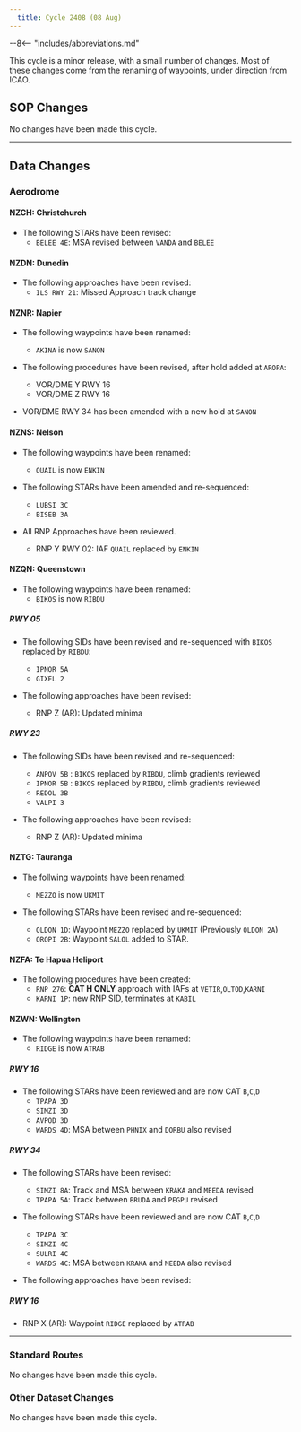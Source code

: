 ```yaml
---
  title: Cycle 2408 (08 Aug)
---
```


--8<-- "includes/abbreviations.md"

This cycle is a minor release, with a small number of changes. Most of these changes come from the renaming of waypoints, under direction from ICAO. 

## SOP Changes

No changes have been made this cycle.

-----

## Data Changes

### Aerodrome

#### NZCH: Christchurch

- The following STARs have been revised:
    - `BELEE 4E`: MSA revised between `VANDA` and `BELEE`
  
#### NZDN: Dunedin

- The following approaches have been revised:
    - `ILS RWY 21`: Missed Approach track change


#### NZNR: Napier

- The following waypoints have been renamed:
    - `AKINA` is now `SANON`

- The following procedures have been revised, after hold added at `AROPA`:
    - VOR/DME Y RWY 16
    - VOR/DME Z RWY 16

- VOR/DME RWY 34 has been amended with a new hold at `SANON`

#### NZNS: Nelson

- The following waypoints have been renamed:
    - `QUAIL` is now `ENKIN`

- The following STARs have been amended and re-sequenced:
    - `LUBSI 3C`
    - `BISEB 3A`
  

- All RNP Approaches have been reviewed.
    - RNP Y RWY 02: IAF `QUAIL` replaced by `ENKIN`

#### NZQN: Queenstown

- The following waypoints have been renamed:
    - `BIKOS` is now `RIBDU`

##### RWY 05

- The following SIDs have been revised and re-sequenced with `BIKOS` replaced by `RIBDU`: 
    - `IPNOR 5A`
    - `GIXEL 2`

- The following approaches have been revised:
    - RNP Z (AR): Updated minima

##### RWY 23

- The following SIDs have been revised and re-sequenced: 
    - `ANPOV 5B` : `BIKOS` replaced by `RIBDU`, climb gradients reviewed
    - `IPNOR 5B` : `BIKOS` replaced by `RIBDU`, climb gradients reviewed
    - `REDOL 3B`
    - `VALPI 3`

- The following approaches have been revised:
    - RNP Z (AR): Updated minima

#### NZTG: Tauranga

- The follwing waypoints have been renamed:
    - `MEZZO` is now `UKMIT`

- The following STARs have been revised and re-sequenced:
    - `OLDON 1D`: Waypoint `MEZZO` replaced by `UKMIT` (Previously `OLDON 2A`)
    - `OROPI 2B`: Waypoint `SALOL` added to STAR.

#### NZFA: Te Hapua Heliport

- The following procedures have been created:
    - `RNP 276`: **CAT H ONLY** approach with IAFs at `VETIR`,`OLTOD`,`KARNI`
    - `KARNI 1P`: new RNP SID, terminates at `KABIL`

#### NZWN: Wellington

- The following waypoints have been renamed:
    - `RIDGE` is now `ATRAB`

  
##### RWY 16

- The following STARs have been reviewed and are now CAT `B`,`C`,`D`
   - `TPAPA 3D`
   - `SIMZI 3D`
   - `AVPOD 3D`
   - `WARDS 4D`: MSA between `PHNIX` and `DORBU` also revised


##### RWY 34

- The following STARs have been revised:
    - `SIMZI 8A`: Track and MSA between `KRAKA` and `MEEDA` revised
    - `TPAPA 5A`: Track between `BRUDA` and `PEGPU` revised

    
- The following STARs have been reviewed and are now CAT `B`,`C`,`D`
   - `TPAPA 3C`
   - `SIMZI 4C`
   - `SULRI 4C`
   - `WARDS 4C`: MSA between `KRAKA` and `MEEDA` also revised


- The following approaches have been revised:

##### RWY 16

- RNP X (AR): Waypoint `RIDGE` replaced by `ATRAB`

-----

### Standard Routes

No changes have been made this cycle.

### Other Dataset Changes

No changes have been made this cycle.

